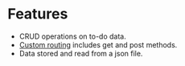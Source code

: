 
# Features
* CRUD operations on to-do data.
* [Custom routing](https://github.com/hamza-aloglu/to-do-with-custom-routing/blob/main/Router.php) includes get and post methods.
* Data stored and read from a json file.

